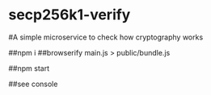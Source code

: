 # secp256k1-verify

#A simple microservice to check how cryptography works

##npm i
##browserify main.js > public/bundle.js

##npm start

##see console
